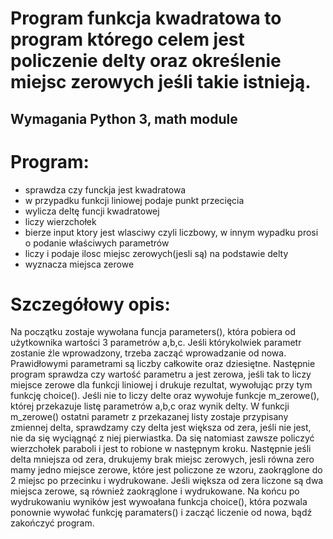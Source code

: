 # Program funkcja kwadratowa to program którego celem jest policzenie delty oraz określenie miejsc zerowych jeśli takie istnieją.

## Wymagania Python 3, math module

# Program:
- sprawdza czy funckja jest kwadratowa
- w przypadku funkcji liniowej podaje punkt przecięcia
- wylicza deltę funcji kwadratowej
- liczy wierzchołek
- bierze input ktory jest wlasciwy czyli liczbowy, w innym wypadku prosi o podanie właściwych parametrów
- liczy i podaje ilosc miejsc zerowych(jesli są) na podstawie delty
- wyznacza miejsca zerowe

# Szczegółowy opis:
Na początku zostaje wywołana funcja parameters(), która pobiera od użytkownika wartości 3 parametrów a,b,c.
Jeśli którykolwiek parametr zostanie źle wprowadzony, trzeba zacząć wprowadzanie od nowa.
Prawidłowymi parametrami są liczby całkowite oraz dziesiętne.
Następnie program sprawdza czy wartość parametru a jest zerowa, jeśli tak to liczy miejsce zerowe dla
funkcji liniowej i drukuje rezultat, wywołując przy tym funkcję choice().
Jeśli nie to liczy delte oraz wywołuje funkcje m_zerowe(), której przekazuje listę parametrów a,b,c oraz wynik delty.
W funkcji m_zerowe() ostatni parametr z przekazanej listy zostaje przypisany zmiennej delta, sprawdzamy czy delta
jest większa od zera, jeśli nie jest, nie da się wyciągnąć z niej pierwiastka. Da się natomiast zawsze policzyć wierzchołek
paraboli i jest to robione w następnym kroku.
Następnie jeśli delta mniejsza od zera, drukujemy brak miejsc zerowych, jesli równa zero mamy jedno miejsce zerowe, które
jest policzone ze wzoru, zaokrąglone do 2 miejsc po przecinku i wydrukowane.
Jeśli większa od zera liczone są dwa miejsca zerowe, są również zaokrąglone i wydrukowane.
Na końcu po wydrukowaniu wyników jest wywoałana funkcja choice(), która pozwala ponownie wywołać funkcję paramaters()
i zacząć liczenie od nowa, bądź zakończyć program.
